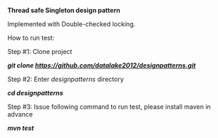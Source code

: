 **Thread safe Singleton design pattern**

Implemented with Double-checked locking.

How to run test:

Step #1:  Clone project

 ***git clone https://github.com/datalake2012/designpatterns.git***

Step #2: Enter *designpatterns* directory

***cd designpatterns***

Step #3:  Issue following command to run test, please install maven in advance

***mvn test***

